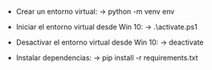 - Crear un entorno virtual:
-> python -m venv env

- Iniciar el entorno virtual desde Win 10:
-> .\activate.ps1

- Desactivar el entorno virtual desde Win 10:
-> deactivate

- Instalar dependencias:
-> pip install -r requirements.txt